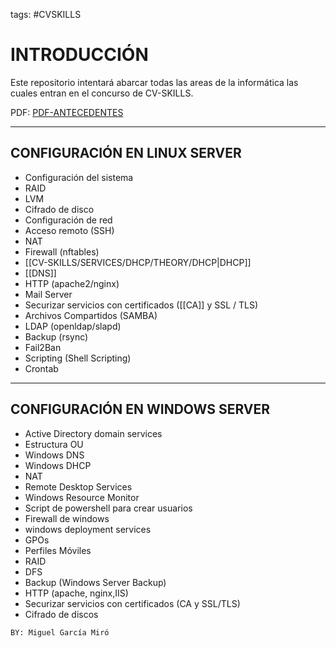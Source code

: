 tags: #CVSKILLS 

# INTRODUCCIÓN

Este repositorio intentará abarcar todas las areas de la informática las cuales entran en el concurso de CV-SKILLS.

PDF:  [PDF-ANTECEDENTES](PP39_TIC_Administración_de_Sistemas_en_Red_2022.pdf)

---

## CONFIGURACIÓN EN LINUX SERVER
- Configuración del sistema
- RAID
- LVM
- Cifrado de disco
- Configuración de red
- Acceso remoto (SSH)
- NAT
- Firewall (nftables)
- [[CV-SKILLS/SERVICES/DHCP/THEORY/DHCP|DHCP]]
- [[DNS]]
- HTTP (apache2/nginx)
- Mail Server
- Securizar servicios con certificados ([[CA]] y SSL / TLS)
- Archivos Compartidos (SAMBA)
- LDAP (openldap/slapd)
- Backup (rsync)
- Fail2Ban
- Scripting (Shell Scripting)
- Crontab

---

## CONFIGURACIÓN EN WINDOWS SERVER
- Active Directory domain services
- Estructura OU
- Windows DNS
- Windows DHCP
- NAT
- Remote Desktop Services
- Windows Resource Monitor
- Script de powershell para crear usuarios
- Firewall de windows
- windows deployment services
- GPOs
- Perfiles Móviles
- RAID
- DFS
- Backup (Windows Server Backup)
- HTTP (apache, nginx,IIS)
- Securizar servicios con certificados (CA y SSL/TLS)
- Cifrado de discos

`BY: Miguel García Miró`
